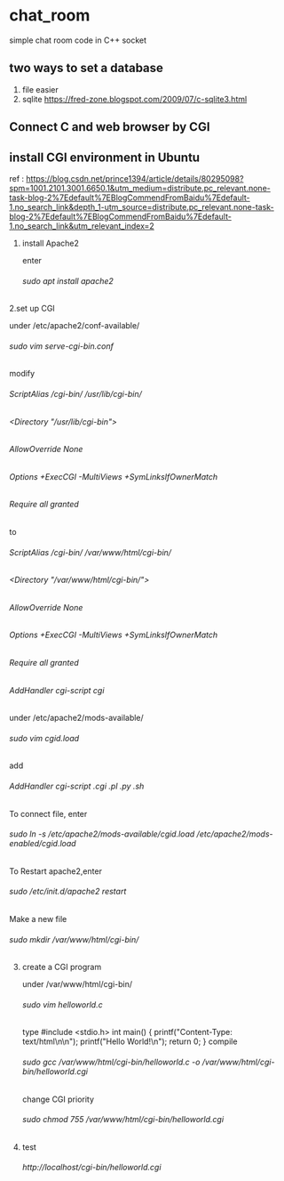 # chat_room
simple chat room code in C++ socket

## two ways to set a database
1. file
  easier
2. sqlite
  https://fred-zone.blogspot.com/2009/07/c-sqlite3.html
  
## Connect C and web browser by CGI 
## install CGI environment in Ubuntu
ref : https://blog.csdn.net/prince1394/article/details/80295098?spm=1001.2101.3001.6650.1&utm_medium=distribute.pc_relevant.none-task-blog-2%7Edefault%7EBlogCommendFromBaidu%7Edefault-1.no_search_link&depth_1-utm_source=distribute.pc_relevant.none-task-blog-2%7Edefault%7EBlogCommendFromBaidu%7Edefault-1.no_search_link&utm_relevant_index=2

1. install Apache2

   enter 
   ###### sudo apt install apache2
 
 2.set up CGI

   under /etc/apache2/conf-available/
  
   ###### sudo vim serve-cgi-bin.conf
  
   modify
  
   ###### ScriptAlias /cgi-bin/ /usr/lib/cgi-bin/
   ###### <Directory "/usr/lib/cgi-bin">
   ######  AllowOverride None
   ###### Options +ExecCGI -MultiViews +SymLinksIfOwnerMatch
   ###### Require all granted
   ###### </Directory>
  
   to 
  
   ###### ScriptAlias /cgi-bin/ /var/www/html/cgi-bin/
   ###### <Directory "/var/www/html/cgi-bin/">
   ######  AllowOverride None
   ###### Options +ExecCGI -MultiViews +SymLinksIfOwnerMatch
   ###### Require all granted
   ###### AddHandler cgi-script cgi
   ###### </Directory>

   under /etc/apache2/mods-available/
  
   ###### sudo vim cgid.load
  
   add 
  
   ###### AddHandler cgi-script .cgi .pl .py .sh
  
   To connect file, enter
  
   ###### sudo ln -s /etc/apache2/mods-available/cgid.load /etc/apache2/mods-enabled/cgid.load
  
   To Restart apache2,enter
 
   ###### sudo /etc/init.d/apache2 restart
 
   Make a new file
 
   ###### sudo mkdir /var/www/html/cgi-bin/
  
3. create a CGI program

   under    /var/www/html/cgi-bin/ 
   
   ###### sudo vim helloworld.c
   
   type 
   #include <stdio.h>
   int main()
    {
        printf("Content-Type: text/html\n\n");
        printf("Hello World!\n");
        return 0;
    }
    compile 
    ###### sudo gcc /var/www/html/cgi-bin/helloworld.c -o /var/www/html/cgi-bin/helloworld.cgi
    change CGI priority
    ###### sudo chmod 755 /var/www/html/cgi-bin/helloworld.cgi
    
 4. test
    ###### http://localhost/cgi-bin/helloworld.cgi
